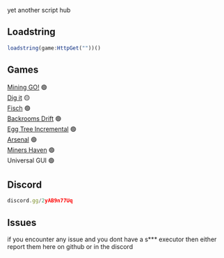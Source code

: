 yet another script hub

## Loadstring
```js
loadstring(game:HttpGet(""))()
```

## Games
[Mining GO!](https://www.roblox.com/games/116434053579571/TESTING-Mining-GO) 🟢<br/>
[Dig it](https://www.roblox.com/games/76455837887178/Dig-it) 🟡<br/>
[Fisch](https://www.roblox.com/games/16732694052/Fisch) 🟢<br/>
[Backrooms Drift](https://www.roblox.com/games/138365924124161/Backrooms-Drift-PAINTJOBS) 🟢<br/>
[Egg Tree Incremental](https://www.roblox.com/games/15055025587/UPDATE-Egg-Tree-Incremental) 🟢<br/>
[Arsenal](https://www.roblox.com/games/286090429/Arsenal) 🟢<br/>
[Miners Haven](https://www.roblox.com/games/258258996/UPD-Miners-Haven-Sandbox-Tycoon) 🟢<br/>
Universal GUI 🟢

## Discord
```js
discord.gg/2yAB9n77Uq
```

## Issues
if you encounter any issue and you dont have a s*** executor then either report them here on github or in the discord
